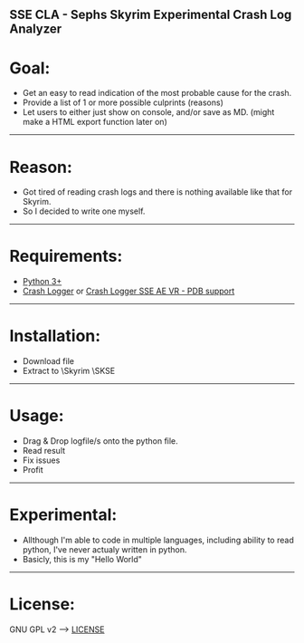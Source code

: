 SSE CLA - Sephs Skyrim Experimental Crash Log Analyzer
-------------------------------------------------------


# Goal:
- Get an easy to read indication of the most probable cause for the crash.
- Provide a list of 1 or more possible culprints (reasons) 
- Let users to either just show on console, and/or save as MD. (might make a HTML export function later on)

----

# Reason:
- Got tired of reading crash logs and there is nothing available like that for Skyrim.
- So I decided to write one myself.

----

# Requirements:
* [Python 3+](https://www.python.org/downloads/)
* [Crash Logger](https://www.nexusmods.com/skyrimspecialedition/mods/59596) or [Crash Logger SSE AE VR - PDB support](https://www.nexusmods.com/skyrimspecialedition/mods/59818)

----

# Installation:
* Download file
* Extract to <My Games>\Skyrim <Version>\SKSE

----

# Usage:
* Drag & Drop logfile/s onto the python file.
* Read result
* Fix issues
* Profit

----

# Experimental:
- Allthough I'm able to code in multiple languages, including ability to read python, I've never actualy written in python.
- Basicly, this is my "Hello World"

----

# License:
GNU GPL v2 --> [LICENSE](./LICENSE)